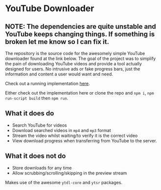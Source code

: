 # YouTube Downloader

## NOTE: The dependencies are quite unstable and YouTube keeps changing things. If something is broken let me know so I can fix it. 

The repository is the source code for the awesomely simple YouTube downloader found at the link below. The goal of the project was to simplify the pain of downloading YouTube videos and provide a tool actually designed for users. No intrusive ads or fake progress bars, just the information and content a user would want and need.

Check out a running implementation [here](https://jayhal.es/ytdl/).

Either check out the implementation here or clone the repo and `npm i`, `npm run-script build` then `npm run`.

## What it does do
- Search YouTube for videos
- Download searched videos in `mp4` and `mp3` format
- Stream the video whilst waiting/to verify it is the correct video
- View download progress when transferring from YouTube to the server.

## What it does not do
- Store downloads for any time
- Allow scrubbing/scrolling/skipping in the preview stream

Makes use of the awesome `ytdl-core` and `ytsr` packages.




